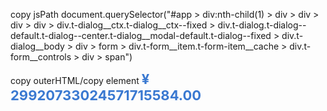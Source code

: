 copy jsPath
document.querySelector("#app > div:nth-child(1) > div > div > div > div > div.t-dialog__ctx.t-dialog__ctx--fixed > div.t-dialog.t-dialog--default.t-dialog--center.t-dialog__modal-default.t-dialog--fixed > div.t-dialog__body > div > form > div.t-form__item.t-form-item__cache > div.t-form__controls > div > span")

copy outerHTML/copy element
<span data-v-3e63f5cb="" style="font-size: 22px; font-weight: bolder; color: rgb(58, 121, 209);">¥ 29920733024571715584.00</span>

